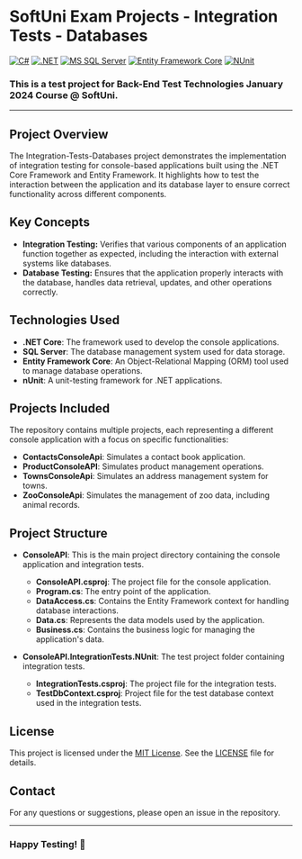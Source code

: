 # SoftUni Exam Projects - Integration Tests - Databases
[![C#](https://img.shields.io/badge/Made%20with-C%23-239120.svg)](https://learn.microsoft.com/en-us/dotnet/csharp/)
[![.NET](https://img.shields.io/badge/.NET-5C2D91.svg)](https://dotnet.microsoft.com/)
[![MS SQL Server](https://img.shields.io/badge/Database-MS%20SQL%20Server-CC2927.svg)](https://www.microsoft.com/en-us/sql-server)
[![Entity Framework Core](https://img.shields.io/badge/Entity%20Framework-Core-512BD4.svg)](https://github.com/dotnet/efcore)
[![NUnit](https://img.shields.io/badge/tested%20with-NUnit-22B2B0.svg)](https://nunit.org/)

### This is a test project for **Back-End Test Technologies** January 2024 Course @ SoftUni.
---

## Project Overview

The Integration-Tests-Databases project demonstrates the implementation of integration testing for console-based applications built using the .NET Core Framework and Entity Framework. It highlights how to test the interaction between the application and its database layer to ensure correct functionality across different components. 

## Key Concepts

- **Integration Testing:** Verifies that various components of an application function together as expected, including the interaction with external systems like databases.
- **Database Testing:** Ensures that the application properly interacts with the database, handles data retrieval, updates, and other operations correctly.

## Technologies Used

- **.NET Core**: The framework used to develop the console applications.
- **SQL Server**: The database management system used for data storage.
- **Entity Framework Core**: An Object-Relational Mapping (ORM) tool used to manage database operations.
- **nUnit**: A unit-testing framework for .NET applications.

## Projects Included
The repository contains multiple projects, each representing a different console application with a focus on specific functionalities:

- **ContactsConsoleApi**: Simulates a contact book application.
- **ProductConsoleAPI**: Simulates product management operations.
- **TownsConsoleApi**: Simulates an address management system for towns.
- **ZooConsoleApi**: Simulates the management of zoo data, including animal records.

## Project Structure

- **ConsoleAPI**: This is the main project directory containing the console application and integration tests.
    - **ConsoleAPI.csproj**: The project file for the console application.
    - **Program.cs**: The entry point of the application.
    - **DataAccess.cs**: Contains the Entity Framework context for handling database interactions.
    - **Data.cs**: Represents the data models used by the application.
    - **Business.cs**: Contains the business logic for managing the application's data.

- **ConsoleAPI.IntegrationTests.NUnit**: The test project folder containing integration tests.
    - **IntegrationTests.csproj**: The project file for the integration tests.
    - **TestDbContext.csproj**: Project file for the test database context used in the integration tests.

## License
This project is licensed under the [MIT License](LICENSE). See the [LICENSE](LICENSE) file for details.

## Contact
For any questions or suggestions, please open an issue in the repository.

---
### Happy Testing! 🚀
